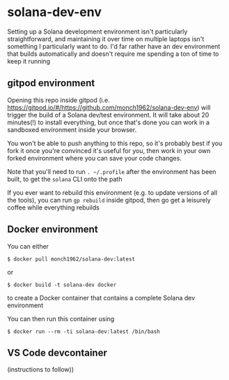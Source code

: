 # solana-dev-env

Setting up a Solana development environment isn't particularly straightforward, and maintaining it over time on multiple laptops isn't something I particularly want to do. I'd far rather have an dev environment that builds automatically and doesn't require me spending a ton of time to keep it running

## gitpod environment

Opening this repo inside gitpod (i.e. https://gitpod.io/#/https://github.com/monch1962/solana-dev-env) will trigger the build of a Solana dev/test environment. It will take about 20 minutes(!) to install everything, but once that's done you can work in a sandboxed environment inside your browser.

You won't be able to push anything to this repo, so it's probably best if you fork it once you're convinced it's useful for you, then work in your own forked environment where you can save your code changes.

Note that you'll need to run `. ~/.profile` after the environment has been built, to get the `solana` CLI onto the path

If you ever want to rebuild this environment (e.g. to update versions of all the tools), you can run `gp rebuild` inside gitpod, then go get a leisurely coffee while everything rebuilds

## Docker environment

You can either

`$ docker pull monch1962/solana-dev:latest`

or 

`$ docker build -t solana-dev docker`

to create a Docker container that contains a complete Solana dev environment

You can then run this container using

`$ docker run --rm -ti solana-dev:latest /bin/bash`

## VS Code devcontainer

(instructions to follow))
